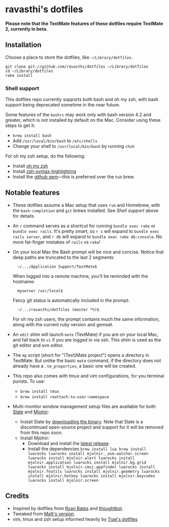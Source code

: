 # ravasthi's dotfiles

**Please note that the TextMate features of these dotfiles require TextMate 2, currently in beta.**

## Installation

Choose a place to store the dotfiles, like `~/Library/dotfiles`.

```
git clone git://github.com/ravasthi/dotfiles ~/Library/dotfiles
cd ~/Library/dotfiles
rake install
```

### Shell support

This dotfiles repo currently supports both bash and oh my zsh, with bash support being deprecated sometime in the near future.

Some features of the `bashrc` may work only with bash version 4.2 and greater, which is not installed by default on the Mac. Consider using these steps to get it:

* `brew install bash`
* Add `/usr/local/bin/bash` to `/etc/shells`
* Change your shell to `/usr/local/bin/bash` by running `chsh`

For oh my zsh setup, do the following:

* Install [oh my zsh](https://github.com/robbyrussell/oh-my-zsh)
* Install [zsh-syntax-highlighting](https://github.com/zsh-users/zsh-syntax-highlighting)
* Install the [github gem](https://github.com/defunkt/github-gem)—this is preferred over the `hub` brew.

## Notable features

* These dotfiles assume a Mac setup that uses `rvm` and Homebrew, with the `bash-completion` and `git` brews installed. See *Shell support* above for details.

* An `r` command serves as a shortcut for running `bundle exec rake` or `bundle exec rails`. It's pretty smart, so `r s` will expand to `bundle exec rails server`, and `r db` will expand to `bundle exec rake db:console`. No more fat-finger mistakes of `rails` vs `rake`!

* On your local Mac the Bash prompt will be nice and concise. Notice that deep paths are truncated to the last 2 segments:

        ~/.../Application Support/TextMate$

    When logged into a remote machine, you'll be reminded with the hostname:

        myserver /usr/local$

    Fancy git status is automatically included in the prompt:

        ~/.../ravasthi/dotfiles (master *%)$

    For oh my zsh users, the prompt contains much the same information, along with the current ruby version and gemset.

* An `edit` shim will launch `mate` (TextMate) if you are on your local Mac, and fall back to `vi` if you are logged in via ssh. This shim is used as the git editor and svn editor.

* The `mp` script (short for "(Text)Mate project") opens a directory in TextMate. But unlike the basic `mate` command, if the directory does not already have a `.tm_properties`, a basic one will be created.

* This repo also comes with tmux and vim configurations, for you terminal purists. To use:

    * `brew install tmux`
    * `brew install reattach-to-user-namespace`

* Multi-monitor window management setup files are available for both [Slate](https://github.com/jigish/slate) and [Mjolnir](http://mjolnir.io):
    * Install Slate by [downloading the binary](http://slate.ninjamonkeysoftware.com/Slate.dmg). Note that Slate is a discontinued open-source project and support for it will be removed from this repo soon.
    * Install Mjolnir:
        * Download and install the [latest release](https://github.com/sdegutis/mjolnir/releases/latest)
        * Install the dependencies
              ```
              brew install lua
              brew install luarocks
              luarocks install mjolnir._asm.watcher.screen
              luarocks install mjolnir.alert
              luarocks install mjolnir.application
              luarocks install mjolnir.bg.grid
              luarocks install mjolnir.cmsj.appfinder
              luarocks install mjolnir.fnutils
              luarocks install mjolnir.geometry
              luarocks install mjolnir.hotkey
              luarocks install mjolnir.keycodes
              luarocks install mjolnir.screen
              ```



## Credits

* Inspired by dotfiles from [Ryan Bates](https://github.com/ryanb/dotfiles) and [thoughtbot](http://github.com/thoughtbot/dotfiles).
* Tweaked from [Matt's version](https://github.com/mbrictson/dotfiles).
* vim, tmux and zsh setup informed heavily by [Trae's dotfiles](https://github.com/trobrock)
